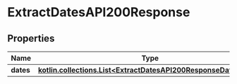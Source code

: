 
# ExtractDatesAPI200Response

## Properties
| Name | Type | Description | Notes |
| ------------ | ------------- | ------------- | ------------- |
| **dates** | [**kotlin.collections.List&lt;ExtractDatesAPI200ResponseDatesInner&gt;**](ExtractDatesAPI200ResponseDatesInner.md) |  |  [optional] |



